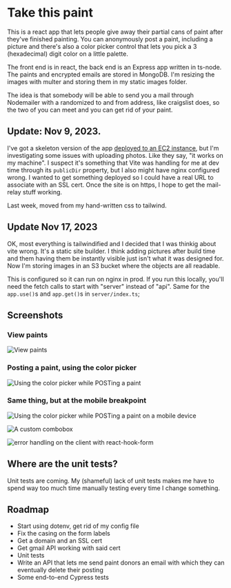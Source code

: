 # Take this paint

This is a react app that lets people give away their partial cans of paint after they've finished painting. You can anonymously post a paint, including a picture and there's also a color picker control that lets you pick a 3 (hexadecimal) digit color on a little palette.

The front end is in react, the back end is an Express app written in ts-node. The paints and encrypted emails are stored in MongoDB. I'm resizing the images with multer and storing them in my static images folder.

The idea is that somebody will be able to send you a mail through Nodemailer with a randomized to and from address, like craigslist does, so the two of you can meet and you can get rid of your paint.

## Update: Nov 9, 2023.

I've got a skeleton version of the app [deployed to an EC2 instance](http://ec2-35-85-38-117.us-west-2.compute.amazonaws.com), but I'm investigating some issues with uploading photos. Like they say, "it works on my machine". I suspect it's something that Vite was handling for me at dev time through its `publicDir` property, but I also might have nginx configured wrong. I wanted to get something deployed so I could have a real URL to associate with an SSL cert. Once the site is on https, I hope to get the mail-relay stuff working.

Last week, moved from my hand-written css to tailwind.

## Update Nov 17, 2023

OK, most everything is tailwindified and I decided that I was thinkig about vite wrong. It's a static site builder. I think adding pictures after build time and them having them be instantly visible just isn't what it was designed for. Now I'm storing images in an S3 bucket where the objects are all readable.

This is configured so it can run on nginx in prod. If you run this locally, you'll need the fetch calls to start with "server" instead of "api". Same for the `app.use()`s and `app.get()`s in `server/index.ts`;

## Screenshots

### View paints

![View paints](https://raw.githubusercontent.com/sofacles/take-this-paint/main/server/md_images/ViewPaints.png)

### Posting a paint, using the color picker

![Using the color picker while POSTing a paint](https://raw.githubusercontent.com/sofacles/take-this-paint/main/server/md_images/ColorPicker.png)

### Same thing, but at the mobile breakpoint

![Using the color picker while POSTing a paint on a mobile device](https://raw.githubusercontent.com/sofacles/take-this-paint/main/server/md_images/ColorPickerMobile.png)

![A custom combobox](https://raw.githubusercontent.com/sofacles/take-this-paint/main/server/md_images/CustomValue.png)

![error handling on the client with react-hook-form](https://raw.githubusercontent.com/sofacles/take-this-paint/main/server/md_images/usingUseForm.png)

## Where are the unit tests?

Unit tests are coming. My (shameful) lack of unit tests makes me have to spend way too much time manually testing every time I change something.

## Roadmap

- Start using dotenv, get rid of my config file
- Fix the casing on the form labels
- Get a domain and an SSL cert
- Get gmail API working with said cert
- Unit tests
- Write an API that lets me send paint donors an email with which they can eventually delete their posting
- Some end-to-end Cypress tests
